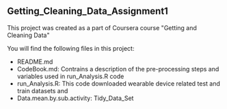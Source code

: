 ## Getting_Cleaning_Data_Assignment1
This project was created as a part of Coursera course "Getting and Cleaning Data"

You will find the following files in this project:

* README.md
* CodeBook.md: Contrains a description of the pre-processing steps and variables used in run_Analysis.R code
* run_Analysis.R: This code downloaded wearable device related test and train datasets and 
* Data.mean.by.sub.activity: Tidy_Data_Set
